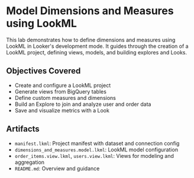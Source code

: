 # Model Dimensions and Measures using LookML

This lab demonstrates how to define dimensions and measures using LookML in Looker's development mode. It guides through the creation of a LookML project, defining views, models, and building explores and Looks.

## Objectives Covered

- Create and configure a LookML project
- Generate views from BigQuery tables
- Define custom measures and dimensions
- Build an Explore to join and analyze user and order data
- Save and visualize metrics with a Look

## Artifacts

- `manifest.lkml`: Project manifest with dataset and connection config
- `dimensions_and_measures.model.lkml`: LookML model configuration
- `order_items.view.lkml`, `users.view.lkml`: Views for modeling and aggregation
- `README.md`: Overview and guidance

